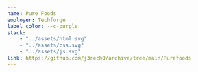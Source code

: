 ```yaml
---
name: Pure Foods
employer: Techforge
label_color: --c-purple
stack: 
    - "../assets/html.svg"
    - "../assets/css.svg"
    - "../assets/js.svg"
link: https://github.com/j3rech0/archive/tree/main/Purefoods
---
```

